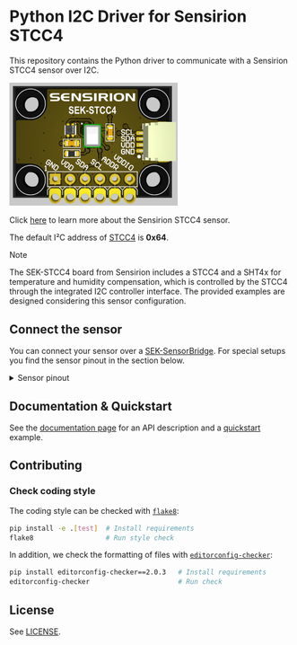 # Python I2C Driver for Sensirion STCC4

This repository contains the Python driver to communicate with a Sensirion STCC4 sensor over I2C.

<img src="https://raw.githubusercontent.com/Sensirion/python-i2c-stcc4/master/images/STCC4.png"
    width="300px" alt="STCC4 picture">


Click [here](https://sensirion.com/products/catalog/STCC4) to learn more about the Sensirion STCC4 sensor.



The default I²C address of [STCC4](https://sensirion.com/products/catalog/STCC4) is **0x64**.

> [!NOTE]
> The SEK-STCC4 board from Sensirion includes a STCC4 and a SHT4x for temperature and humidity compensation, which is controlled by the STCC4 through the integrated I2C controller interface. The provided examples are designed considering this sensor configuration.

## Connect the sensor

You can connect your sensor over a [SEK-SensorBridge](https://developer.sensirion.com/product-support/sek-sensorbridge/).
For special setups you find the sensor pinout in the section below.

<details><summary>Sensor pinout</summary>
<p>
<img src="https://raw.githubusercontent.com/Sensirion/python-i2c-stcc4/master/images/STCC4_pinout.png"
     width="300px" alt="sensor wiring picture">

| *Pin* | *Cable Color* | *Name* | *Description*  | *Comments* |
|-------|---------------|:------:|----------------|------------|
| 1 | black | GND | Ground |
| 2 | red | VDD | Supply Voltage | 2.7V to 5.5V
| 3 | green | SDA | I2C: Serial data input / output |
| 4 | yellow | SCL | I2C: Serial clock input |


</p>
</details>


## Documentation & Quickstart

See the [documentation page](https://sensirion.github.io/python-i2c-stcc4) for an API description and a
[quickstart](https://sensirion.github.io/python-i2c-stcc4/execute-measurements.html) example.


## Contributing

### Check coding style

The coding style can be checked with [`flake8`](http://flake8.pycqa.org/):

```bash
pip install -e .[test]  # Install requirements
flake8                  # Run style check
```

In addition, we check the formatting of files with
[`editorconfig-checker`](https://editorconfig-checker.github.io/):

```bash
pip install editorconfig-checker==2.0.3   # Install requirements
editorconfig-checker                      # Run check
```

## License

See [LICENSE](LICENSE).